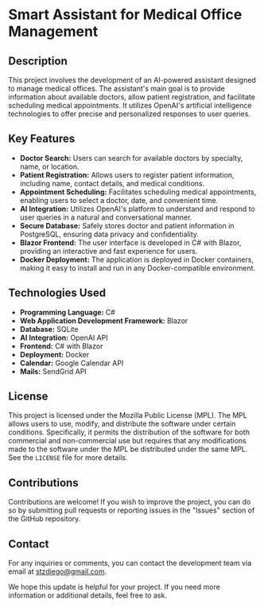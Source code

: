 # Smart Assistant for Medical Office Management

## Description

This project involves the development of an AI-powered assistant designed to manage medical offices. The assistant's main goal is to provide information about available doctors, allow patient registration, and facilitate scheduling medical appointments. It utilizes OpenAI's artificial intelligence technologies to offer precise and personalized responses to user queries.

## Key Features

- **Doctor Search:** Users can search for available doctors by specialty, name, or location.
- **Patient Registration:** Allows users to register patient information, including name, contact details, and medical conditions.
- **Appointment Scheduling:** Facilitates scheduling medical appointments, enabling users to select a doctor, date, and convenient time.
- **AI Integration:** Utilizes OpenAI's platform to understand and respond to user queries in a natural and conversational manner.
- **Secure Database:** Safely stores doctor and patient information in PostgreSQL, ensuring data privacy and confidentiality.
- **Blazor Frontend:** The user interface is developed in C# with Blazor, providing an interactive and fast experience for users.
- **Docker Deployment:** The application is deployed in Docker containers, making it easy to install and run in any Docker-compatible environment.

## Technologies Used

- **Programming Language:** C#
- **Web Application Development Framework:** Blazor
- **Database:** SQLite
- **AI Integration:** OpenAI API
- **Frontend:** C# with Blazor
- **Deployment:** Docker
- **Calendar:** Google Calendar API
- **Mails:** SendGrid API

## License

This project is licensed under the Mozilla Public License (MPL). The MPL allows users to use, modify, and distribute the software under certain conditions. Specifically, it permits the distribution of the software for both commercial and non-commercial use but requires that any modifications made to the software under the MPL be distributed under the same MPL. See the `LICENSE` file for more details.

## Contributions

Contributions are welcome! If you wish to improve the project, you can do so by submitting pull requests or reporting issues in the "Issues" section of the GitHub repository.

## Contact

For any inquiries or comments, you can contact the development team via email at stzdiego@gmail.com.

We hope this update is helpful for your project. If you need more information or additional details, feel free to ask.
